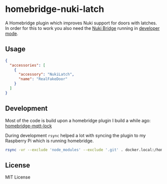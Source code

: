 # homebridge-nuki-latch

A Homebridge plugin which improves Nuki support for doors with latches. In order
for this to work you also need the [Nuki Bridge](https://nuki.io/en/bridge/)
running in [developer
mode](https://nuki.io/en/support/bridge/bridge-features/manage-bridge-settings/).

## Usage

```json
{
  "accessories": [
    {
      "accessory": "NukiLatch",
      "name": "RealFakeDoor"
    }
  ]
}
```

## Development

Most of the code is build upon a homebridge plugin I build a while ago:
[homebridge-mqtt-lock](https://github.com/ream88/homebridge-mqtt-lock)

During development `rsync` helped a lot with syncing the plugin to my Raspberry
Pi which is running homebridge.

```sh
rsync -vr --exclude 'node_modules' --exclude '.git' . docker.local:/home/pi/homebridge/node_modules/homebridge-nuki-latch
```

## License

MIT License
